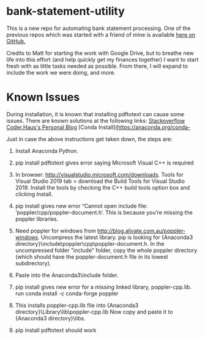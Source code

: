 # bank-statement-utility
This is a new repo for automating bank statement processing. 
One of the previous repos which was started with a friend of mine
is available [here on GitHub.](https://github.com/mattandersoninf/convert-bank-statement-to-expense-report)

Credits to Matt for starting the work with Google Drive, but to breathe new life 
into this effort (and help quickly get my finances together) I want to start 
fresh with as little tasks needed as possible. From there, I will expand to
include the work we were doing, and more.

# Known Issues
During installation, it is known that installing pdftotext can cause some issues. There are known solutions at the following links:
[Stackoverflow](https://stackoverflow.com/a/58139729)
[Coder.Haus's Personal Blog](https://coder.haus/2019/09/27/installing-pdftotext-through-pip-on-windows-10/)
[Conda Install](https://anaconda.org/conda-

Just in case the above instructions get taken down, the steps are:

1) Install Anaconda Python. 

2) pip install pdftotext gives error saying Microsoft Visual C++ is required

3) In browser: http://visualstudio.microsoft.com/downloads. 
Tools for Visual Studio 2019 tab > download the Build Tools for Visual Studio 2019. 
   Install the tools by checking the C++ build tools option box and clicking Install.

4) pip install gives new error “Cannot open include file: ‘poppler/cpp/poppler-document.h’. 
   This is because you’re missing the poppler libraries.

5) Need poppler for windows from http://blog.alivate.com.au/poppler-windows. 
   Uncompress the latest library. pip is looking for 
   {Anaconda3 directory}\include\poppler\cpp\poppler-document.h. 
   In the uncompressed folder "include" folder, copy the whole poppler directory (which should
   have the poppler-document.h file in its lowest subdirectory). 
   

6) Paste into the Anaconda3\include folder.

7) pip install gives new error for a missing linked library, poppler-cpp.lib. 
   run conda install -c conda-forge poppler

8) This installs poppler-cpp.lib file into {Anaconda3 directory}\Library\lib\poppler-cpp.lib 
   Now copy and paste it to {Anaconda3 directory}\libs.

9) pip install pdftotext should work
